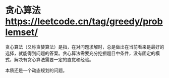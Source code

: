# 贪心算法<https://leetcode.cn/tag/greedy/problemset/>

贪心算法（又称贪婪算法）是指，在对问题求解时，总是做出在当前看来是最好的选择，就能得到问题的答案。贪心算法需要充分挖掘题目中条件，没有固定的模式，解决有贪心算法需要一定的直觉和经验。

本质还是一个动态规划的问题。
